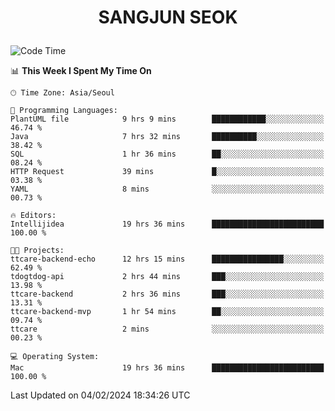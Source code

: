 <h1>
 <p align="center">
   SANGJUN SEOK
 </p>
</h1>

<!--START_SECTION:waka-->
![Code Time](http://img.shields.io/badge/Code%20Time-3%2C255%20hrs%2022%20mins-blue)

📊 **This Week I Spent My Time On** 

```text
🕑︎ Time Zone: Asia/Seoul

💬 Programming Languages: 
PlantUML file            9 hrs 9 mins        ████████████░░░░░░░░░░░░░   46.74 % 
Java                     7 hrs 32 mins       ██████████░░░░░░░░░░░░░░░   38.42 % 
SQL                      1 hr 36 mins        ██░░░░░░░░░░░░░░░░░░░░░░░   08.24 % 
HTTP Request             39 mins             █░░░░░░░░░░░░░░░░░░░░░░░░   03.38 % 
YAML                     8 mins              ░░░░░░░░░░░░░░░░░░░░░░░░░   00.73 % 

🔥 Editors: 
Intellijidea             19 hrs 36 mins      █████████████████████████   100.00 % 

🐱‍💻 Projects: 
ttcare-backend-echo      12 hrs 15 mins      ████████████████░░░░░░░░░   62.49 % 
tdogtdog-api             2 hrs 44 mins       ███░░░░░░░░░░░░░░░░░░░░░░   13.98 % 
ttcare-backend           2 hrs 36 mins       ███░░░░░░░░░░░░░░░░░░░░░░   13.31 % 
ttcare-backend-mvp       1 hr 54 mins        ██░░░░░░░░░░░░░░░░░░░░░░░   09.74 % 
ttcare                   2 mins              ░░░░░░░░░░░░░░░░░░░░░░░░░   00.23 % 

💻 Operating System: 
Mac                      19 hrs 36 mins      █████████████████████████   100.00 % 
```


 Last Updated on 04/02/2024 18:34:26 UTC
<!--END_SECTION:waka-->
